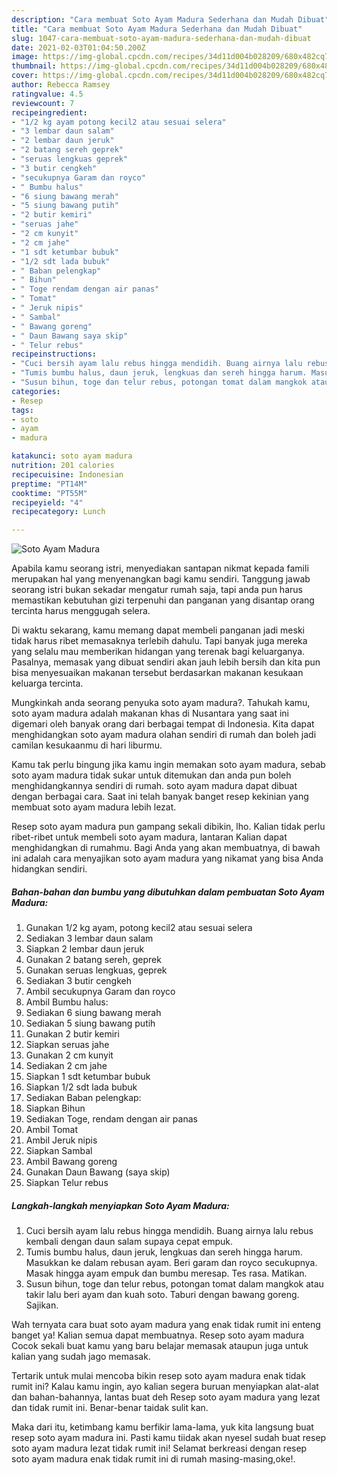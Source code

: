 ```yaml
---
description: "Cara membuat Soto Ayam Madura Sederhana dan Mudah Dibuat"
title: "Cara membuat Soto Ayam Madura Sederhana dan Mudah Dibuat"
slug: 1047-cara-membuat-soto-ayam-madura-sederhana-dan-mudah-dibuat
date: 2021-02-03T01:04:50.200Z
image: https://img-global.cpcdn.com/recipes/34d11d004b028209/680x482cq70/soto-ayam-madura-foto-resep-utama.jpg
thumbnail: https://img-global.cpcdn.com/recipes/34d11d004b028209/680x482cq70/soto-ayam-madura-foto-resep-utama.jpg
cover: https://img-global.cpcdn.com/recipes/34d11d004b028209/680x482cq70/soto-ayam-madura-foto-resep-utama.jpg
author: Rebecca Ramsey
ratingvalue: 4.5
reviewcount: 7
recipeingredient:
- "1/2 kg ayam potong kecil2 atau sesuai selera"
- "3 lembar daun salam"
- "2 lembar daun jeruk"
- "2 batang sereh geprek"
- "seruas lengkuas geprek"
- "3 butir cengkeh"
- "secukupnya Garam dan royco"
- " Bumbu halus"
- "6 siung bawang merah"
- "5 siung bawang putih"
- "2 butir kemiri"
- "seruas jahe"
- "2 cm kunyit"
- "2 cm jahe"
- "1 sdt ketumbar bubuk"
- "1/2 sdt lada bubuk"
- " Baban pelengkap"
- " Bihun"
- " Toge rendam dengan air panas"
- " Tomat"
- " Jeruk nipis"
- " Sambal"
- " Bawang goreng"
- " Daun Bawang saya skip"
- " Telur rebus"
recipeinstructions:
- "Cuci bersih ayam lalu rebus hingga mendidih. Buang airnya lalu rebus kembali dengan daun salam supaya cepat empuk."
- "Tumis bumbu halus, daun jeruk, lengkuas dan sereh hingga harum. Masukkan ke dalam rebusan ayam. Beri garam dan royco secukupnya. Masak hingga ayam empuk dan bumbu meresap. Tes rasa. Matikan."
- "Susun bihun, toge dan telur rebus, potongan tomat dalam mangkok atau takir lalu beri ayam dan kuah soto. Taburi dengan bawang goreng. Sajikan."
categories:
- Resep
tags:
- soto
- ayam
- madura

katakunci: soto ayam madura 
nutrition: 201 calories
recipecuisine: Indonesian
preptime: "PT14M"
cooktime: "PT55M"
recipeyield: "4"
recipecategory: Lunch

---
```



![Soto Ayam Madura](https://img-global.cpcdn.com/recipes/34d11d004b028209/680x482cq70/soto-ayam-madura-foto-resep-utama.jpg)

Apabila kamu seorang istri, menyediakan santapan nikmat kepada famili merupakan hal yang menyenangkan bagi kamu sendiri. Tanggung jawab seorang istri bukan sekadar mengatur rumah saja, tapi anda pun harus memastikan kebutuhan gizi terpenuhi dan panganan yang disantap orang tercinta harus menggugah selera.

Di waktu  sekarang, kamu memang dapat membeli panganan jadi meski tidak harus ribet memasaknya terlebih dahulu. Tapi banyak juga mereka yang selalu mau memberikan hidangan yang terenak bagi keluarganya. Pasalnya, memasak yang dibuat sendiri akan jauh lebih bersih dan kita pun bisa menyesuaikan makanan tersebut berdasarkan makanan kesukaan keluarga tercinta. 



Mungkinkah anda seorang penyuka soto ayam madura?. Tahukah kamu, soto ayam madura adalah makanan khas di Nusantara yang saat ini digemari oleh banyak orang dari berbagai tempat di Indonesia. Kita dapat menghidangkan soto ayam madura olahan sendiri di rumah dan boleh jadi camilan kesukaanmu di hari liburmu.

Kamu tak perlu bingung jika kamu ingin memakan soto ayam madura, sebab soto ayam madura tidak sukar untuk ditemukan dan anda pun boleh menghidangkannya sendiri di rumah. soto ayam madura dapat dibuat dengan berbagai cara. Saat ini telah banyak banget resep kekinian yang membuat soto ayam madura lebih lezat.

Resep soto ayam madura pun gampang sekali dibikin, lho. Kalian tidak perlu ribet-ribet untuk membeli soto ayam madura, lantaran Kalian dapat menghidangkan di rumahmu. Bagi Anda yang akan membuatnya, di bawah ini adalah cara menyajikan soto ayam madura yang nikamat yang bisa Anda hidangkan sendiri.

<!--inarticleads1-->

##### Bahan-bahan dan bumbu yang dibutuhkan dalam pembuatan Soto Ayam Madura:

1. Gunakan 1/2 kg ayam, potong kecil2 atau sesuai selera
1. Sediakan 3 lembar daun salam
1. Siapkan 2 lembar daun jeruk
1. Gunakan 2 batang sereh, geprek
1. Gunakan seruas lengkuas, geprek
1. Sediakan 3 butir cengkeh
1. Ambil secukupnya Garam dan royco
1. Ambil  Bumbu halus:
1. Sediakan 6 siung bawang merah
1. Sediakan 5 siung bawang putih
1. Gunakan 2 butir kemiri
1. Siapkan seruas jahe
1. Gunakan 2 cm kunyit
1. Sediakan 2 cm jahe
1. Siapkan 1 sdt ketumbar bubuk
1. Siapkan 1/2 sdt lada bubuk
1. Sediakan  Baban pelengkap:
1. Siapkan  Bihun
1. Sediakan  Toge, rendam dengan air panas
1. Ambil  Tomat
1. Ambil  Jeruk nipis
1. Siapkan  Sambal
1. Ambil  Bawang goreng
1. Gunakan  Daun Bawang (saya skip)
1. Siapkan  Telur rebus




<!--inarticleads2-->

##### Langkah-langkah menyiapkan Soto Ayam Madura:

1. Cuci bersih ayam lalu rebus hingga mendidih. Buang airnya lalu rebus kembali dengan daun salam supaya cepat empuk.
1. Tumis bumbu halus, daun jeruk, lengkuas dan sereh hingga harum. Masukkan ke dalam rebusan ayam. Beri garam dan royco secukupnya. Masak hingga ayam empuk dan bumbu meresap. Tes rasa. Matikan.
1. Susun bihun, toge dan telur rebus, potongan tomat dalam mangkok atau takir lalu beri ayam dan kuah soto. Taburi dengan bawang goreng. Sajikan.




Wah ternyata cara buat soto ayam madura yang enak tidak rumit ini enteng banget ya! Kalian semua dapat membuatnya. Resep soto ayam madura Cocok sekali buat kamu yang baru belajar memasak ataupun juga untuk kalian yang sudah jago memasak.

Tertarik untuk mulai mencoba bikin resep soto ayam madura enak tidak rumit ini? Kalau kamu ingin, ayo kalian segera buruan menyiapkan alat-alat dan bahan-bahannya, lantas buat deh Resep soto ayam madura yang lezat dan tidak rumit ini. Benar-benar taidak sulit kan. 

Maka dari itu, ketimbang kamu berfikir lama-lama, yuk kita langsung buat resep soto ayam madura ini. Pasti kamu tiidak akan nyesel sudah buat resep soto ayam madura lezat tidak rumit ini! Selamat berkreasi dengan resep soto ayam madura enak tidak rumit ini di rumah masing-masing,oke!.

